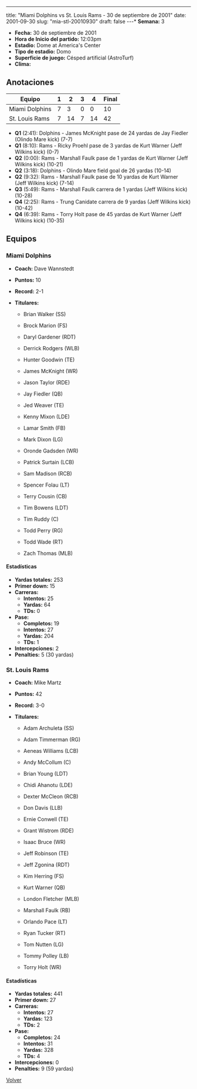 ---
title: "Miami Dolphins vs St. Louis Rams - 30 de septiembre de 2001"
date: 2001-09-30
slug: "mia-stl-20010930"
draft: false
---* **Semana:** 3
* **Fecha:** 30 de septiembre de 2001
* **Hora de Inicio del partido:** 12:03pm
* **Estadio:** Dome at America's Center
* **Tipo de estadio:** Domo
* **Superficie de juego:** Césped artificial (AstroTurf)
* **Clima:** 




## Anotaciones
| Equipo | 1 | 2 | 3 | 4 | Final |
|--------|---|---|---|---|-------|
| Miami Dolphins  | 7 | 3 | 0 | 0  | 10 |
| St. Louis Rams  | 7 | 14 | 7 | 14  | 42 |
* **Q1** (2:41): Dolphins - James McKnight pase de 24 yardas de Jay Fiedler (Olindo Mare kick) (7-7)
* **Q1** (8:10): Rams - Ricky Proehl pase de 3 yardas de Kurt Warner (Jeff Wilkins kick) (0-7)
* **Q2** (0:00): Rams - Marshall Faulk pase de 1 yardas de Kurt Warner (Jeff Wilkins kick) (10-21)
* **Q2** (3:18): Dolphins - Olindo Mare field goal de 26 yardas (10-14)
* **Q2** (9:32): Rams - Marshall Faulk pase de 10 yardas de Kurt Warner (Jeff Wilkins kick) (7-14)
* **Q3** (5:49): Rams - Marshall Faulk carrera de 1 yardas (Jeff Wilkins kick) (10-28)
* **Q4** (2:25): Rams - Trung Canidate carrera de 9 yardas (Jeff Wilkins kick) (10-42)
* **Q4** (6:39): Rams - Torry Holt pase de 45 yardas de Kurt Warner (Jeff Wilkins kick) (10-35)


## Equipos


### Miami Dolphins
* **Coach:** Dave Wannstedt
* **Puntos:** 10
* **Record:** 2-1
* **Titulares:** 

  * Brian Walker (SS) 

  * Brock Marion (FS) 

  * Daryl Gardener (RDT) 

  * Derrick Rodgers (WLB) 

  * Hunter Goodwin (TE) 

  * James McKnight (WR) 

  * Jason Taylor (RDE) 

  * Jay Fiedler (QB) 

  * Jed Weaver (TE) 

  * Kenny Mixon (LDE) 

  * Lamar Smith (FB) 

  * Mark Dixon (LG) 

  * Oronde Gadsden (WR) 

  * Patrick Surtain (LCB) 

  * Sam Madison (RCB) 

  * Spencer Folau (LT) 

  * Terry Cousin (CB) 

  * Tim Bowens (LDT) 

  * Tim Ruddy (C) 

  * Todd Perry (RG) 

  * Todd Wade (RT) 

  * Zach Thomas (MLB) 

#### Estadísticas
* **Yardas totales:** 253
* **Primer down:** 15
* **Carreras:**
  * **Intentos:** 25
  * **Yardas:** 64
  * **TDs:** 0
* **Pase:**
  * **Completos:** 19
  * **Intentos:** 27
  * **Yardas:** 204
  * **TDs:** 1
* **Intercepciones:** 2
* **Penalties:** 5 (30 yardas)

### St. Louis Rams
* **Coach:** Mike Martz
* **Puntos:** 42
* **Record:** 3-0
* **Titulares:** 

  * Adam Archuleta (SS) 

  * Adam Timmerman (RG) 

  * Aeneas Williams (LCB) 

  * Andy McCollum (C) 

  * Brian Young (LDT) 

  * Chidi Ahanotu (LDE) 

  * Dexter McCleon (RCB) 

  * Don Davis (LLB) 

  * Ernie Conwell (TE) 

  * Grant Wistrom (RDE) 

  * Isaac Bruce (WR) 

  * Jeff Robinson (TE) 

  * Jeff Zgonina (RDT) 

  * Kim Herring (FS) 

  * Kurt Warner (QB) 

  * London Fletcher (MLB) 

  * Marshall Faulk (RB) 

  * Orlando Pace (LT) 

  * Ryan Tucker (RT) 

  * Tom Nutten (LG) 

  * Tommy Polley (LB) 

  * Torry Holt (WR) 

#### Estadísticas
* **Yardas totales:** 441
* **Primer down:** 27
* **Carreras:**
  * **Intentos:** 27
  * **Yardas:** 123
  * **TDs:** 2
* **Pase:**
  * **Completos:** 24
  * **Intentos:** 31
  * **Yardas:** 328
  * **TDs:** 4
* **Intercepciones:** 0
* **Penalties:** 9 (59 yardas)


[Volver](/historia/2001)
